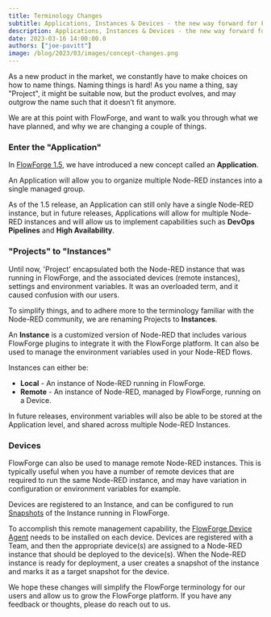 ```yaml
---
title: Terminology Changes
subtitle: Applications, Instances & Devices - the new way forward for FlowForge
description: Applications, Instances & Devices - the new way forward for FlowForge
date: 2023-03-16 14:00:00.0
authors: ["joe-pavitt"]
image: /blog/2023/03/images/concept-changes.png
---
```


As a new product in the market, we constantly have to make choices on how to name things. Naming things is hard! As you name a thing, say "Project", it might be suitable now, but the product evolves, and may outgrow the name such that it doesn’t fit anymore.

<!--more-->

We are at this point with FlowForge, and want to walk you through what we have planned, and why we are changing a couple of things.


### Enter the "Application"

In [FlowForge 1.5](/blog/2023/03/flowforge-1-5-0-released/), we have introduced a new concept called an **Application**. 

An Application will allow you to organize multiple Node-RED instances into a single managed group. 

As of the 1.5 release, an Application can still only have a single Node-RED instance, but in future releases, Applications will allow for multiple Node-RED instances and will allow us to implement capabilities such as **DevOps Pipelines** and **High Availability**.

### "Projects" to "Instances"

Until now, 'Project' encapsulated both the Node-RED instance that was running in FlowForge, and the associated devices (remote instances), settings and environment variables. It was an overloaded term, and it caused confusion with our users.

To simplify things, and to adhere more to the terminology familiar with the Node-RED community, we are renaming Projects to **Instances**.

An **Instance** is a customized version of Node-RED that includes various FlowForge plugins to integrate it with the FlowForge platform. It can also be used to manage the environment variables used in your Node-RED flows. 

Instances can either be:

- **Local** - An instance of Node-RED running in FlowForge.
- **Remote** - An instance of Node-RED, managed by FlowForge, running on a Device.

In future releases, environment variables will also be able to be stored at the Application level, and shared across multiple Node-RED Instances.

### Devices

FlowForge can also be used to manage remote Node-RED instances. This is typically useful when you have a number of remote devices that are required to run the same Node-RED instance, and may have variation in configuration or environment variables for example.

Devices are registered to an Instance, and can be configured to run [Snapshots](https://flowforge.com/docs/user/concepts/#instance-snapshot) of the Instance running in FlowForge.

To accomplish this remote management capability, the [FlowForge Device Agent](https://github.com/flowforge/flowforge-device-agent) needs to be installed on each device. Devices are registered with a Team, and then the appropriate device(s) are assigned to a Node-RED instance that should be deployed to the device(s). When the Node-RED instance is ready for deployment, a user creates a snapshot of the instance and marks it as a target snapshot for the device.

We hope these changes will simplify the FlowForge terminology for our users and allow us to grow the FlowForge platform. If you have any feedback or thoughts, please do reach out to us.